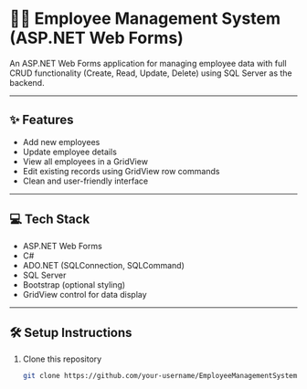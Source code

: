 # 🧑‍💼 Employee Management System (ASP.NET Web Forms)

An ASP.NET Web Forms application for managing employee data with full CRUD functionality (Create, Read, Update, Delete) using SQL Server as the backend.

---

## ✨ Features

- Add new employees
- Update employee details
- View all employees in a GridView
- Edit existing records using GridView row commands
- Clean and user-friendly interface

---

## 💻 Tech Stack

- ASP.NET Web Forms
- C#
- ADO.NET (SQLConnection, SQLCommand)
- SQL Server
- Bootstrap (optional styling)
- GridView control for data display

---

## 🛠️ Setup Instructions

1. Clone this repository  
   ```bash
   git clone https://github.com/your-username/EmployeeManagementSystem.git
